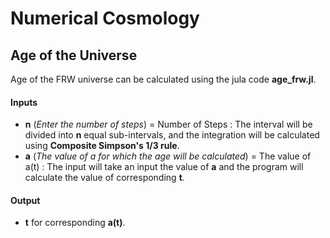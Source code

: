 # Numerical Cosmology

## Age of the Universe
Age of the FRW universe can be calculated using the jula code **age_frw.jl**.
#### Inputs
- **n** (*Enter the number of steps*) = Number of Steps : The interval will be divided into **n** equal sub-intervals, and the integration will be calculated using **Composite Simpson's 1/3 rule**.
- **a** (*The value of a for which the age will be calculated*) = The value of a(t) : The input will take an input the value of **a** and the program will calculate the value of corresponding **t**.
#### Output
- **t** for corresponding **a(t)**.
